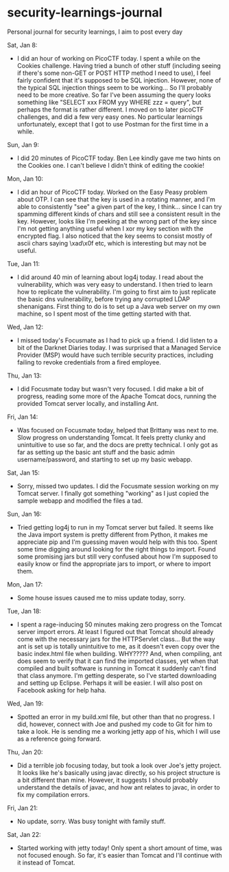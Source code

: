 # security-learnings-journal
Personal journal for security learnings, I aim to post every day

Sat, Jan 8:

- I did an hour of working on PicoCTF today. I spent a while on the Cookies challenge. Having tried a bunch of other stuff (including seeing if there's some non-GET or POST HTTP method I need to use), I feel fairly confident that it's supposed to be SQL injection. However, none of the typical SQL injection things seem to be working... So I'll probably need to be more creative. So far I've been assuming the query looks something like "SELECT xxx FROM yyy WHERE zzz = query", but perhaps the format is rather different. I moved on to later picoCTF challenges, and did a few very easy ones. No particular learnings unfortunately, except that I got to use Postman for the first time in a while.

Sun, Jan 9:

- I did 20 minutes of PicoCTF today. Ben Lee kindly gave me two hints on the Cookies one. I can't believe I didn't think of editing the cookie!

Mon, Jan 10:

- I did an hour of PicoCTF today. Worked on the Easy Peasy problem about OTP. I can see that the key is used in a rotating manner, and I'm able to consistently "see" a given part of the key, I think... since I can try spamming different kinds of chars and still see a consistent result in the key. However, looks like I'm peeking at the wrong part of the key since I'm not getting anything useful when I xor my key section with the encrypted flag. I also noticed that the key seems to consist mostly of ascii chars saying \xad\x0f etc, which is interesting but may not be useful.

Tue, Jan 11:

- I did around 40 min of learning about log4j today. I read about the vulnerability, which was very easy to understand. I then tried to learn how to replicate the vulnerability. I'm going to first aim to just replicate the basic dns vulnerability, before trying any corrupted LDAP shenanigans. First thing to do is to set up a Java web server on my own machine, so I spent most of the time getting started with that.

Wed, Jan 12:

- I missed today's Focusmate as I had to pick up a friend. I did listen to a bit of the Darknet Diaries today. I was surprised that a Managed Service Provider (MSP) would have such terrible security practices, including failing to revoke credentials from a fired employee.

Thu, Jan 13:

- I did Focusmate today but wasn't very focused. I did make a bit of progress, reading some more of the Apache Tomcat docs, running the provided Tomcat server locally, and installing Ant.

Fri, Jan 14:

- Was focused on Focusmate today, helped that Brittany was next to me. Slow progress on understanding Tomcat. It feels pretty clunky and unintuitive to use so far, and the docs are pretty technical. I only got as far as setting up the basic ant stuff and the basic admin username/password, and starting to set up my basic webapp.

Sat, Jan 15:

- Sorry, missed two updates. I did the Focusmate session working on my Tomcat server. I finally got something "working" as I just copied the sample webapp and modified the files a tad.

Sun, Jan 16:

- Tried getting log4j to run in my Tomcat server but failed. It seems like the Java import system is pretty different from Python, it makes me appreciate pip and I'm guessing maven would help with this too. Spent some time digging around looking for the right things to import. Found some promising jars but still very confused about how I'm supposed to easily know or find the appropriate jars to import, or where to import them.

Mon, Jan 17:

- Some house issues caused me to miss update today, sorry.

Tue, Jan 18:

- I spent a rage-inducing 50 minutes making zero progress on the Tomcat server import errors. At least I figured out that Tomcat should already come with the necessary jars for the HTTPServlet class... But the way ant is set up is totally unintuitive to me, as it doesn't even copy over the basic index.html file when building. WHY????? And, when compiling, ant does seem to verify that it can find the imported classes, yet when that compiled and built software is running in Tomcat it suddenly can't find that class anymore. I'm getting desperate, so I've started downloading and setting up Eclipse. Perhaps it will be easier. I will also post on Facebook asking for help haha.

Wed, Jan 19:

- Spotted an error in my build.xml file, but other than that no progress. I did, however, connect with Joe and pushed my code to Git for him to take a look. He is sending me a working jetty app of his, which I will use as a reference going forward.

Thu, Jan 20:

- Did a terrible job focusing today, but took a look over Joe's jetty project. It looks like he's basically using javac directly, so his project structure is a bit different than mine. However, it suggests I should probably understand the details of javac, and how ant relates to javac, in order to fix my compilation errors.

Fri, Jan 21:

- No update, sorry. Was busy tonight with family stuff.

Sat, Jan 22:

- Started working with jetty today! Only spent a short amount of time, was not focused enough. So far, it's easier than Tomcat and I'll continue with it instead of Tomcat.
